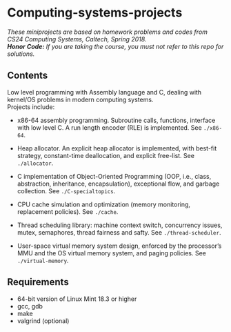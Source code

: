 # Computing-systems-projects

*These miniprojects are based on homework problems and codes from CS24 Computing Systems, Caltech, Spring 2018.*  
***Honor Code:** If you are taking the course, you must not refer to this repo for solutions.*

## Contents

Low level programming with Assembly language and C, dealing with kernel/OS problems in modern computing systems.  
Projects include:
* x86-64 assembly programming. Subroutine calls, functions, interface with low level C. A run length encoder (RLE) is implemented. See `./x86-64`.

* Heap allocator. An explicit heap allocator is implemented, with best-fit strategy, constant-time deallocation, and explicit free-list. See `./allocator`.

* C implementation of Object-Oriented Programming (OOP, i.e., class, abstraction, inheritance, encapsulation), exceptional flow, and garbage collection. See `./C-specialtopics`.

* CPU cache simulation and optimization (memory monitoring, replacement policies). See `./cache`.

* Thread scheduling library: machine context switch, concurrency issues, mutex, semaphores, thread fairness and safty. See `./thread-scheduler`.

* User-space virtual memory system design, enforced by the processor’s MMU and the OS virtual memory system, and paging policies. See `./virtual-memory`.

## Requirements

* 64-bit version of Linux Mint 18.3 or higher
* gcc, gdb
* make
* valgrind (optional)
